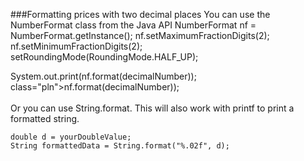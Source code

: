 ###Formatting prices with two decimal places
You can use the NumberFormat class from the Java API
NumberFormat nf = NumberFormat.getInstance();
nf.setMaximumFractionDigits(2);
nf.setMinimumFractionDigits(2);
setRoundingMode(RoundingMode.HALF_UP);

System.out.print(nf.format(decimalNumber));
class="pln">nf</span><span class="pun">.</span><span class="pln">format</span><span class="pun">(</span><span class="pln">decimalNumber</span><span class="pun">));<br><br>Or you can use String.format. This will also work with printf to print a formatted string.<br></span></code></pre>
<pre class="lang-java prettyprint prettyprinted"><code><span class="kwd">double</span><span class="pln"> d </span><span class="pun">=</span><span class="pln"> yourDoubleValue</span><span class="pun">;</span><span class="pln">  
</span><span class="typ">String</span><span class="pln"> formattedData </span><span class="pun">=</span><span class="pln"> </span><span class="typ">String</span><span class="pun">.</span><span class="pln">format</span><span class="pun">(</span><span class="str">"%.02f"</span><span class="pun">,</span><span class="pln"> d</span><span class="pun">);</span></code></pre>
<pre class="lang-java prettyprint prettyprinted"><code><span class="pun">&nbsp;</span></code></pre>
  
</div>